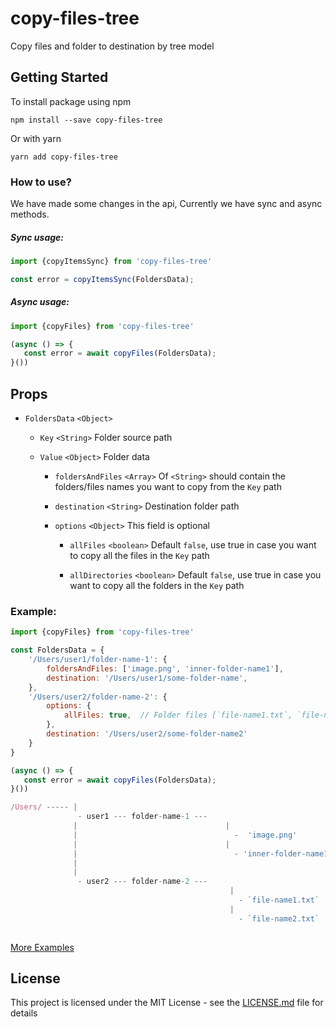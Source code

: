 # copy-files-tree

Copy files and folder to destination by tree model

## Getting Started

To install package using npm
```
npm install --save copy-files-tree
```
Or with yarn
```
yarn add copy-files-tree
```

### How to use?

We have made some changes in the api,
Currently we have sync and async methods.

##### Sync usage: 

```js
import {copyItemsSync} from 'copy-files-tree'

const error = copyItemsSync(FoldersData);
```  

##### Async usage: 
```js
import {copyFiles} from 'copy-files-tree'

(async () => {
   const error = await copyFiles(FoldersData);
}())
```

## Props

- `FoldersData` `<Object>`
  
  - `Key` `<String>` Folder source path 
  
  - `Value` `<Object>` Folder data    
  
    - `foldersAndFiles` `<Array>` Of `<String>` should contain the folders/files names you want to copy from the `Key` path 

    - `destination` `<String>` Destination folder path
    
    - `options` `<Object>` This field is optional
    
      - `allFiles` `<boolean>` Default `false`, use true in case you want to copy all the files in  the `Key` path 

      - `allDirectories` `<boolean>` Default `false`, use true in case you want to copy all the folders in  the `Key` path 



### Example:   

```js
import {copyFiles} from 'copy-files-tree'

const FoldersData = {
    '/Users/user1/folder-name-1': {
        foldersAndFiles: ['image.png', 'inner-folder-name1'],
        destination: '/Users/user1/some-folder-name',
    },
    '/Users/user2/folder-name-2': {
        options: {
            allFiles: true,  // Folder files [`file-name1.txt`, `file-name2.txt`]
        },
        destination: '/Users/user2/some-folder-name2'
    }
}

(async () => {
   const error = await copyFiles(FoldersData);
}())

```


```js
/Users/ ----- |
               - user1 --- folder-name-1 ---
              |                                 |
              |                                   -  'image.png'
              |                                 |
              |                                   - 'inner-folder-name1' // With all the inner files and folders
              |
              |
               - user2 --- folder-name-2 ---
                                                 |
                                                   - `file-name1.txt`
                                                 |
                                                   - `file-name2.txt`
                            
```

[More Examples](example.js)

## License

This project is licensed under the MIT License - see the [LICENSE.md](LICENSE) file for details
